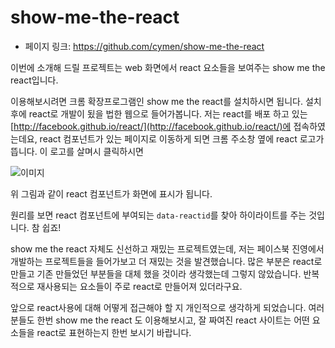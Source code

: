 # show-me-the-react

- 페이지 링크: https://github.com/cymen/show-me-the-react

이번에 소개해 드릴 프로젝트는 web 화면에서 react 요소들을 보여주는 show me the react입니다.

이용해보시려면 크롬 확장프로그램인 show me the react를 설치하시면 됩니다.
설치 후에 react로 개발이 됬을 법한 웹으로 들어가봅니다. 저는 react를 배포 하고 있는 [http://facebook.github.io/react/](http://facebook.github.io/react/)에
접속하였는데요, react 컴포넌트가 있는 페이지로 이동하게 되면 크롬 주소창 옆에 react 로고가 뜹니다. 이 로고를 살며시 클릭하시면

![이미지](http://teamsego.github.io/github-trend-kr/img/020-25-1.png)

위 그림과 같이 react 컴포넌트가 화면에 표시가 됩니다.

원리를 보면 react 컴포넌트에 부여되는 ```data-reactid```를 찾아 하이라이트를 주는 것입니다. 참 쉽죠!

show me the react 자체도 신선하고 재밌는 프로젝트였는데, 저는 페이스북 진영에서 개발하는 프로젝트들을 들어가보고 더 재밌는 것을 발견했습니다. 많은 부분은 react로 만들고 기존 만들었던 부분들을 대체 했을 것이라 생각했는데 그렇지 않았습니다. 반복적으로 재사용되는 요소들이 주로 react로 만들어져 있더라구요.

앞으로 react사용에 대해 어떻게 접근해야 할 지 개인적으로 생각하게 되었습니다. 여러분들도 한번 show me the react 도 이용해보시고, 잘 짜여진 react 사이트는 어떤 요소들을 react로 표현하는지 한번 보시기 바랍니다.   
